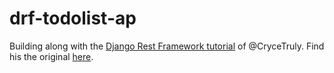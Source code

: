 # drf-todolist-ap

Building along with the [Django Rest Framework tutorial](https://www.youtube.com/playlist?list=PLx-q4INfd95FWHy9M3Gt6NkUGR2R2yqT8) of @CryceTruly.
Find his the original [here](https://github.com/CryceTruly/djangoresttodo).
